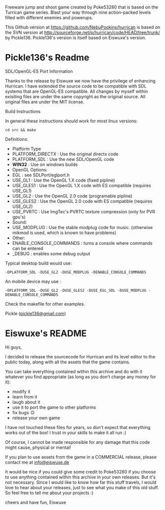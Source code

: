 Freeware jump and shoot game created by Poke53280 that is based on the
Turrican game series. Blast your way through nine action-packed levels filled
with different enemies and powerups.

This Github version at https://github.com/NebuPookins/hurrican is based on
the SVN version at http://sourceforge.net/p/hurrican/code/HEAD/tree/trunk/ by
Pickle136. Pickle136's version is itself based on Eiswuxe's version.

Pickle136's Readme
=

SDL/OpenGL-ES Port Information

Thanks to the release by Eiswuxe we now have the privilege of enhancing
Hurrican. I have extended the source code to be compatible with SDL systems
that are OpenGL-ES compatible. All changes by myself within exisiting files are
under the same copyright as the original source. All original files are under
the MIT license.

Build Instructions

In general these instructions should work for most linux versions:

`cd src && make`

Definitions:
* Platform Type
 * PLATFORM_DIRECTX : Use the original directx code
 * PLATFORM_SDL     : Use the new SDL/OpenGL code
 * __WIN32__  : Use on windows builds
* OpenGL Options:
 * EGL    : see SDLPort/eglport.h
 * USE_GL1          : Use the OpenGL 1.X code (fixed pipline)
 * USE_GLES1        : Use the OpenGL 1.X code with ES compatible (requires USE_GL1)
 * USE_GL2          : Use the OpenGL 2.0 code (programable pipline)
 * USE_GLES2        : Use the OpenGL 2.0 code with ES compatible (requires USE_GL2)
 * USE_PVRTC  : Use ImgTec's PVRTC texture compression (only for PVR gpu's)
* Sound:
 * USE_MODPLUG      : Use the stable modplug code for music. (otherwise mikmod is used, which is known to have problems)
* Other:
 * ENABLE_CONSOLE_COMMANDS : turns a console where commands can be entered
 * _DEBUG      : enables some debug output

Typical desktop build would use:

`-DPLATFORM_SDL -DUSE_GL2 -DUSE_MODPLUG -DENABLE_CONSOLE_COMMANDS`

An mobile device may use :

`-DPLATFORM_SDL -DUSE_GL2 -DUSE_GLES2 -DUSE_EGL_SDL -DUSE_MODPLUG -DENABLE_CONSOLE_COMMANDS`

Check the makefile for other examples.

Pickle (pickle136@gmail.com)

Eiswuxe's README
=

Hi guys,

I decided to release the sourcecode for Hurrican and its level editor to the
public today, along with all the assets that the game contains.

You can take everything contained within this archive and do with it whatever
you find appropriate (as long as you don't charge any money for it):

- modify it
- learn from it
- laugh about it
- use it to port the game to other platforms
- fix bugs :D
- release your own game

I have not touched these files for years, so don't expect that everything works
out of the box! I trust in your skills to make it all run :)

Of course, I cannot be made responsible for any damage that this code might
cause, physical or mental!

If you plan to use assets from the game in a COMMERCIAL release, please contact
me at info@eiswuxe.de

It would be nice if you could give some credit to Poke53280 if you choose to use
anything contained within this archive in your own releases. But it's not
necessary. Since I would like to know how far this stuff travels, I would love
to hear about your releases, just to see what you make of this old stuff. So
feel free to tell me about your projects :)

cheers and have fun,
Eiswuxe
